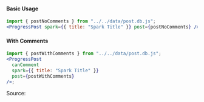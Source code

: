 #### Basic Usage

```jsx
import { postNoComments } from "../../data/post.db.js";
<ProgressPost spark={{ title: "Spark Title" }} post={postNoComments} />;
```

#### With Comments

```jsx
import { postWithComments } from "../../data/post.db.js";
<ProgressPost
  canComment
  spark={{ title: "Spark Title" }}
  post={postWithComments}
/>;
```

Source:

```js { "file": "./ProgressPost.js" }
```
